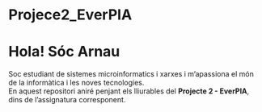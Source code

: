 # Projece2_EverPIA
# Hola! Sóc Arnau

Soc estudiant de sistemes microinformatics i xarxes i m’apassiona el món de la informàtica i les noves tecnologies.  
En aquest repositori aniré penjant els lliurables del **Projecte 2 - EverPIA**, dins de l’assignatura corresponent.
